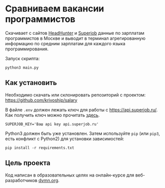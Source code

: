 # Сравниваем вакансии программистов

Скачивает с сайтов [HeadHunter](https://hh.ru) и [Superjob](https://superjob.ru) данные по зарплатам программистов в Москве и выводит в терминал агрегированную информацию по средним зарплатам для каждого языка программирования.

Запуск скрипта:
```
python3 main.py
```


## Как установить

Необходимо скачать или склонировать репозиторий с проектом: https://github.com/krivoship/salary

В файле `.env` должен лежать ключ для работы с https://api.superjob.ru/.
Как получить ключ можно прочитать [здесь](https://api.superjob.ru/#gettin).
```
SUPERJOB_KEY='Ваш api key api.superjob.ru'
```
Python3 должен быть уже установлен. 
Затем используйте `pip` (или `pip3`, есть конфликт с Python2) для установки зависимостей:
```
pip install -r requirements.txt
```


## Цель проекта

Код написан в образовательных целях на онлайн-курсе для веб-разработчиков [dvmn.org](https://dvmn.org/).